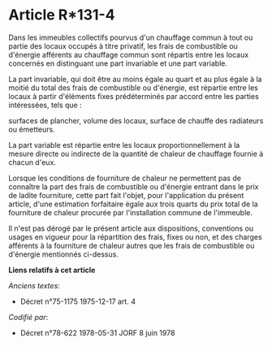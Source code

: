 # Article R*131-4

Dans les immeubles collectifs pourvus d'un chauffage commun à tout ou partie des locaux occupés à titre privatif, les frais
de combustible ou d'énergie afférents au chauffage commun sont répartis entre les locaux concernés en distinguant une part
invariable et une part variable.

La part invariable, qui doit être au moins égale au quart et au plus égale à la moitié du total des frais de combustible ou
d'énergie, est répartie entre les locaux à partir d'éléments fixes prédéterminés par accord entre les parties intéressées,
tels que :

surfaces de plancher, volume des locaux, surface de chauffe des radiateurs ou émetteurs.

La part variable est répartie entre les locaux proportionnellement à la mesure directe ou indirecte de la quantité de chaleur
de chauffage fournie à chacun d'eux.

Lorsque les conditions de fourniture de chaleur ne permettent pas de connaître la part des frais de combustible ou d'énergie
entrant dans le prix de ladite fourniture, cette part fait l'objet, pour l'application du présent article, d'une estimation
forfaitaire égale aux trois quarts du prix total de la fourniture de chaleur procurée par l'installation commune de
l'immeuble.

Il n'est pas dérogé par le présent article aux dispositions, conventions ou usages en vigueur pour la répartition des frais,
fixes ou non, et des charges afférents à la fourniture de chaleur autres que les frais de combustible ou d'énergie mentionnés
ci-dessus.

**Liens relatifs à cet article**

_Anciens textes_:

  - Décret n°75-1175 1975-12-17 art. 4

_Codifié par_:

  - Décret n°78-622 1978-05-31 JORF 8 juin 1978
